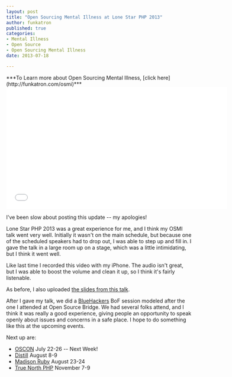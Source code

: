 ```yaml
---
layout: post
title: "Open Sourcing Mental Illness at Lone Star PHP 2013"
author: funkatron
published: true
categories:
- Mental Illness
- Open Source
- Open Sourcing Mental Illness
date: 2013-07-18

---
```


<div class="highlight" markdown="1">
***To Learn more about Open Sourcing Mental Illness, [click here](http://funkatron.com/osmi)***
</div>


<iframe width="597" height="329" src="//www.youtube-nocookie.com/embed/t0okOTvXfCY" frameborder="0" allowfullscreen></iframe>

I've been slow about posting this update -- my apologies!

Lone Star PHP 2013 was a great experience for me, and I think my OSMI talk went very well. Initially it wasn't on the main schedule, but because one of the scheduled speakers had to drop out, I was able to step up and fill in. I gave the talk in a large room up on a stage, which was a little intimidating, but I think it went well.

Like last time I recorded this video with my iPhone. The audio isn't great, but I was able to boost the volume and clean it up, so I think it's fairly listenable.

As before, I also uploaded [the slides from this talk](http://j.mp/osmislideslsp13).

After I gave my talk, we did a [BlueHackers](http://bluehackers.org/) BoF session modeled after the one I attended at Open Source Bridge. We had several folks attend, and I think it was really a good experience, giving people an opportunity to speak openly about issues and concerns in a safe place. I hope to do something like this at the upcoming events.

Next up are:

* [OSCON](http://oscon.org) July 22-26 -- Next Week!
* [Distill](https://distill.engineyard.com/) August 8-9
* [Madison Ruby](http://madisonruby.org/) August 23-24
* [True North PHP](http://truenorthphp.com/) November 7-9